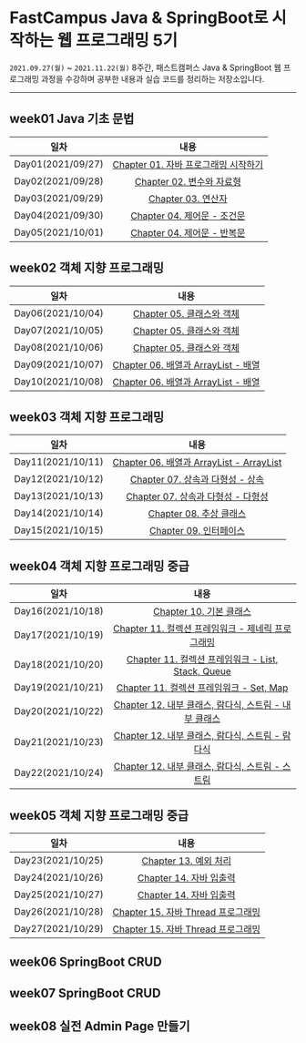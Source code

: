 # FastCampus Java &amp; SpringBoot로 시작하는 웹 프로그래밍 5기

`2021.09.27(월)` ~ `2021.11.22(월)` 8주간, 패스트캠퍼스 Java & SpringBoot 웹 프로그래밍 과정을 수강하며 공부한 내용과 실습 코드를 정리하는 저장소입니다.

---

## week01 Java 기초 문법

|       일차        |                                                                          내용                                                                          |
| :---------------: | :----------------------------------------------------------------------------------------------------------------------------------------------------: |
| Day01(2021/09/27) |    [Chapter 01. 자바 프로그래밍 시작하기](<https://github.com/who-hoo/bytedegree-java-and-springboot/blob/main/summary/week01/Day01(20210927).md>)     |
| Day02(2021/09/28) |          [Chapter 02. 변수와 자료형](<https://github.com/who-hoo/bytedegree-java-and-springboot/blob/main/summary/week01/Day02(20210928).md>)          |
| Day03(2021/09/29) |             [Chapter 03. 연산자](<https://github.com/who-hoo/bytedegree-java-and-springboot/blob/main/summary/week01/Day03(20210929).md>)              |
| Day04(2021/09/30) | [Chapter 04. 제어문 - 조건문](<https://github.com/who-hoo/bytedegree-java-and-springboot/blob/main/summary/week01/Day04(20210929)-Day05(20211001).md>) |
| Day05(2021/10/01) | [Chapter 04. 제어문 - 반복문](<https://github.com/who-hoo/bytedegree-java-and-springboot/blob/main/summary/week01/Day04(20210929)-Day05(20211001).md>) |

## week02 객체 지향 프로그래밍

|       일차        |                                                                              내용                                                                              |
| :---------------: | :------------------------------------------------------------------------------------------------------------------------------------------------------------: |
| Day06(2021/10/04) |      [Chapter 05. 클래스와 객체](<https://github.com/who-hoo/bytedegree-java-and-springboot/blob/main/summary/week02/Day06(20211004)-Day08(20211006).md>)      |
| Day07(2021/10/05) |      [Chapter 05. 클래스와 객체](<https://github.com/who-hoo/bytedegree-java-and-springboot/blob/main/summary/week02/Day06(20211004)-Day08(20211006).md>)      |
| Day08(2021/10/06) |      [Chapter 05. 클래스와 객체](<https://github.com/who-hoo/bytedegree-java-and-springboot/blob/main/summary/week02/Day06(20211004)-Day08(20211006).md>)      |
| Day09(2021/10/07) | [Chapter 06. 배열과 ArrayList - 배열](<https://github.com/who-hoo/bytedegree-java-and-springboot/blob/main/summary/week02/Day09(20211007)-Day10(20211008).md>) |
| Day10(2021/10/08) | [Chapter 06. 배열과 ArrayList - 배열](<https://github.com/who-hoo/bytedegree-java-and-springboot/blob/main/summary/week02/Day09(20211007)-Day10(20211008).md>) |

## week03 객체 지향 프로그래밍

|       일차        |                                                                        내용                                                                         |
| :---------------: | :-------------------------------------------------------------------------------------------------------------------------------------------------: |
| Day11(2021/10/11) | [Chapter 06. 배열과 ArrayList - ArrayList](<https://github.com/who-hoo/bytedegree-java-and-springboot/blob/main/summary/week03/Day11(20211011).md>) |
| Day12(2021/10/12) |     [Chapter 07. 상속과 다형성 - 상속](<https://github.com/who-hoo/bytedegree-java-and-springboot/blob/main/summary/week03/Day12(20211012).md>)     |
| Day13(2021/10/13) |    [Chapter 07. 상속과 다형성 - 다형성](<https://github.com/who-hoo/bytedegree-java-and-springboot/blob/main/summary/week03/Day13(20211013).md>)    |
| Day14(2021/10/14) |         [Chapter 08. 추상 클래스 ](<https://github.com/who-hoo/bytedegree-java-and-springboot/blob/main/summary/week03/Day14(20211014).md>)         |
| Day15(2021/10/15) |          [Chapter 09. 인터페이스](<https://github.com/who-hoo/bytedegree-java-and-springboot/blob/main/summary/week03/Day15(20211015).md>)          |

## week04 객체 지향 프로그래밍 중급

|       일차        |                                                                               내용                                                                               |
| :---------------: | :--------------------------------------------------------------------------------------------------------------------------------------------------------------: |
| Day16(2021/10/18) |                [Chapter 10. 기본 클래스](<https://github.com/who-hoo/bytedegree-java-and-springboot/blob/main/summary/week04/Day16(20211018).md>)                |
| Day17(2021/10/19) |   [Chapter 11. 컬렉션 프레임워크 - 제네릭 프로그래밍](<https://github.com/who-hoo/bytedegree-java-and-springboot/blob/main/summary/week04/Day17(20211019).md>)   |
| Day18(2021/10/20) |  [Chapter 11. 컬렉션 프레임워크 - List, Stack, Queue](<https://github.com/who-hoo/bytedegree-java-and-springboot/blob/main/summary/week04/Day18(20211020).md>)   |
| Day19(2021/10/21) |       [Chapter 11. 컬렉션 프레임워크 - Set, Map](<https://github.com/who-hoo/bytedegree-java-and-springboot/blob/main/summary/week04/Day19(20211021).md>)        |
| Day20(2021/10/22) | [Chapter 12. 내부 클래스, 람다식, 스트림 - 내부 클래스](<https://github.com/who-hoo/bytedegree-java-and-springboot/blob/main/summary/week04/Day20(20211022).md>) |
| Day21(2021/10/23) |   [Chapter 12. 내부 클래스, 람다식, 스트림 - 람다식](<https://github.com/who-hoo/bytedegree-java-and-springboot/blob/main/summary/week04/Day21(20211023).md>)    |
| Day22(2021/10/24) |   [Chapter 12. 내부 클래스, 람다식, 스트림 - 스트림](<https://github.com/who-hoo/bytedegree-java-and-springboot/blob/main/summary/week04/Day22(20211024).md>)    |

## week05 객체 지향 프로그래밍 중급

|       일차        |                                                                             내용                                                                              |
| :---------------: | :-----------------------------------------------------------------------------------------------------------------------------------------------------------: |
| Day23(2021/10/25) |               [Chapter 13. 예외 처리](<https://github.com/who-hoo/bytedegree-java-and-springboot/blob/main/summary/week05/Day23(20211025).md>)                |
| Day24(2021/10/26) |      [Chapter 14. 자바 입출력](<https://github.com/who-hoo/bytedegree-java-and-springboot/blob/main/summary/week05/Day24(20211026)-Day25(20211027).md>)       |
| Day25(2021/10/27) |      [Chapter 14. 자바 입출력](<https://github.com/who-hoo/bytedegree-java-and-springboot/blob/main/summary/week05/Day24(20211026)-Day25(20211027).md>)       |
| Day26(2021/10/28) | [Chapter 15. 자바 Thread 프로그래밍](<https://github.com/who-hoo/bytedegree-java-and-springboot/blob/main/summary/week05/Day26(20211028)-Day27(20211029).md>) |
| Day27(2021/10/29) | [Chapter 15. 자바 Thread 프로그래밍](<https://github.com/who-hoo/bytedegree-java-and-springboot/blob/main/summary/week05/Day26(20211028)-Day27(20211029).md>) |

## week06 SpringBoot CRUD

## week07 SpringBoot CRUD

## week08 실전 Admin Page 만들기
